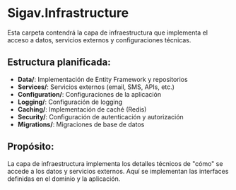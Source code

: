 # Sigav.Infrastructure

Esta carpeta contendrá la capa de infraestructura que implementa el acceso a datos, servicios externos y configuraciones técnicas.

## Estructura planificada:

- **Data/**: Implementación de Entity Framework y repositorios
- **Services/**: Servicios externos (email, SMS, APIs, etc.)
- **Configuration/**: Configuraciones de la aplicación
- **Logging/**: Configuración de logging
- **Caching/**: Implementación de caché (Redis)
- **Security/**: Configuración de autenticación y autorización
- **Migrations/**: Migraciones de base de datos

## Propósito:

La capa de infraestructura implementa los detalles técnicos de "cómo" se accede a los datos y servicios externos. Aquí se implementan las interfaces definidas en el dominio y la aplicación.
